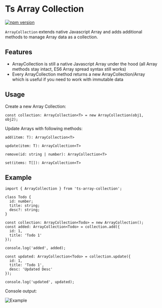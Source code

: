 # Ts Array Collection
[![npm version](https://badge.fury.io/js/ts-array-collection.svg)](https://www.npmjs.com/package/ts-array-collection)

`ArrayCollection` extends native Javascript Array and adds additional methods to manage Array data as a collection.

## Features
- ArrayCollection is still a native Javascript Array under the hood (all Array methods stay intact, ES6 Array spread syntax still works)
- Every ArrayCollection method returns a new ArrayCollection/Array which is useful if you need to work with immutable data 

## Usage

Create a new Array Collection:

`const collection: ArrayCollection<T> = new ArrayCollection(obj1, obj2);`

Update Arrays with following methods:

`add(item: T): ArrayCollection<T>`

`update(item: T): ArrayCollection<T>`

`remove(id: string | number): ArrayCollection<T>`

`set(items: T[]): ArrayCollection<T>`

## Example
```
import { ArrayCollection } from 'ts-array-collection';

class Todo {
  id: number;
  title: string;
  desc?: string;
}

const collection: ArrayCollection<Todo> = new ArrayCollection();
const added: ArrayCollection<Todo> = collection.add({
  id: 1,
  title: 'Todo 1'
});

console.log('added', added);

const updated: ArrayCollection<Todo> = collection.update({
  id: 1,
  title: 'Todo 1',
  desc: 'Updated Desc'
});

console.log('updated', updated);
````

Console output:

![Example](.github/images/console.png)
